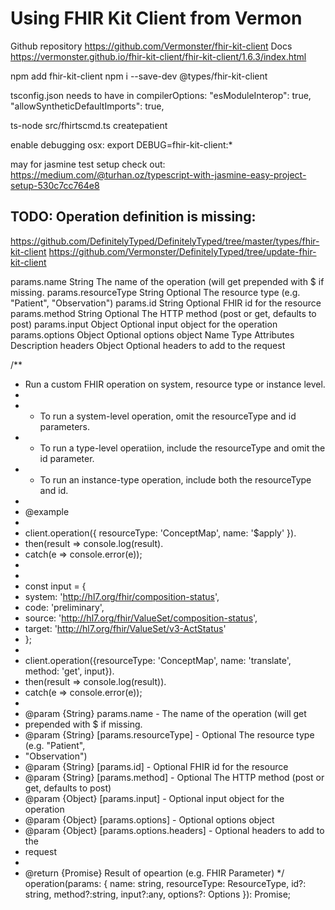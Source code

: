 Using FHIR Kit Client from Vermon
=================================

Github repository https://github.com/Vermonster/fhir-kit-client
Docs https://vermonster.github.io/fhir-kit-client/fhir-kit-client/1.6.3/index.html


npm add fhir-kit-client
npm i --save-dev @types/fhir-kit-client

tsconfig.json needs to have in compilerOptions:
    "esModuleInterop": true,
    "allowSyntheticDefaultImports": true,

ts-node src/fhirtscmd.ts createpatient


enable debugging osx:
export DEBUG=fhir-kit-client:*    



may for jasmine test setup check out: https://medium.com/@turhan.oz/typescript-with-jasmine-easy-project-setup-530c7cc764e8


## TODO: Operation definition is missing:

https://github.com/DefinitelyTyped/DefinitelyTyped/tree/master/types/fhir-kit-client
https://github.com/Vermonster/DefinitelyTyped/tree/update-fhir-kit-client


params.name	String		The name of the operation (will get prepended with $ if missing.
params.resourceType	String	<optional> Optional The resource type (e.g. "Patient", "Observation")
params.id	String	<optional> Optional FHIR id for the resource
params.method	String	<optional> Optional The HTTP method (post or get, defaults to post)
params.input	Object	<optional> Optional input object for the operation
params.options	Object	<optional> Optional options object
Name	Type	Attributes	Description headers	Object	<optional> Optional headers to add to the request


  /**
   * Run a custom FHIR operation on system, resource type or instance level.
   *
   * - To run a system-level operation, omit the resourceType and id parameters.
   * - To run a type-level operatiion, include the resourceType and omit the id parameter.
   * - To run an instance-type operation, include both the resourceType and id.
   *
   * @example
   *
   * client.operation({ resourceType: 'ConceptMap', name: '$apply' }).
   *   then(result => console.log(result).
   *   catch(e => console.error(e));
   *
   *
   * const input = {
   *  system: 'http://hl7.org/fhir/composition-status',
   *  code: 'preliminary',
   *  source: 'http://hl7.org/fhir/ValueSet/composition-status',
   *  target: 'http://hl7.org/fhir/ValueSet/v3-ActStatus'
   * };
   *
   * client.operation({resourceType: 'ConceptMap', name: 'translate', method: 'get', input}).
   *   then(result => console.log(result)).
   *   catch(e => console.error(e));
   *
   * @param {String} params.name - The name of the operation (will get
   *    prepended with $ if missing.
   * @param {String} [params.resourceType] - Optional The resource type (e.g. "Patient",
   *   "Observation")
   * @param {String} [params.id] - Optional FHIR id for the resource
   * @param {String} [params.method] - Optional The HTTP method (post or get, defaults to post)
   * @param {Object} [params.input] - Optional input object for the operation
   * @param {Object} [params.options] - Optional options object
   * @param {Object} [params.options.headers] - Optional headers to add to the
   *   request
   *
   * @return {Promise<Object>} Result of opeartion (e.g. FHIR Parameter)
   */
     operation(params: { name: string, resourceType: ResourceType, id?: string, method?:string, input?:any, options?: Options }): Promise<any>;
